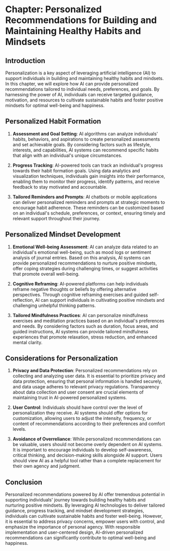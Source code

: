 Chapter: Personalized Recommendations for Building and Maintaining Healthy Habits and Mindsets
==============================================================================================

Introduction
------------

Personalization is a key aspect of leveraging artificial intelligence (AI) to support individuals in building and maintaining healthy habits and mindsets. In this chapter, we will explore how AI can provide personalized recommendations tailored to individual needs, preferences, and goals. By harnessing the power of AI, individuals can receive targeted guidance, motivation, and resources to cultivate sustainable habits and foster positive mindsets for optimal well-being and happiness.

Personalized Habit Formation
----------------------------

1. **Assessment and Goal Setting**: AI algorithms can analyze individuals' habits, behaviors, and aspirations to create personalized assessments and set achievable goals. By considering factors such as lifestyle, interests, and capabilities, AI systems can recommend specific habits that align with an individual's unique circumstances.

2. **Progress Tracking**: AI-powered tools can track an individual's progress towards their habit formation goals. Using data analytics and visualization techniques, individuals gain insights into their performance, enabling them to monitor their progress, identify patterns, and receive feedback to stay motivated and accountable.

3. **Tailored Reminders and Prompts**: AI chatbots or mobile applications can deliver personalized reminders and prompts at strategic moments to encourage habit adherence. These reminders can be customized based on an individual's schedule, preferences, or context, ensuring timely and relevant support throughout their journey.

Personalized Mindset Development
--------------------------------

1. **Emotional Well-being Assessment**: AI can analyze data related to an individual's emotional well-being, such as mood logs or sentiment analysis of journal entries. Based on this analysis, AI systems can provide personalized recommendations to nurture positive mindsets, offer coping strategies during challenging times, or suggest activities that promote overall well-being.

2. **Cognitive Reframing**: AI-powered platforms can help individuals reframe negative thoughts or beliefs by offering alternative perspectives. Through cognitive reframing exercises and guided self-reflection, AI can support individuals in cultivating positive mindsets and challenging unhelpful thinking patterns.

3. **Tailored Mindfulness Practices**: AI can personalize mindfulness exercises and meditation practices based on an individual's preferences and needs. By considering factors such as duration, focus areas, and guided instructions, AI systems can provide tailored mindfulness experiences that promote relaxation, stress reduction, and enhanced mental clarity.

Considerations for Personalization
----------------------------------

1. **Privacy and Data Protection**: Personalized recommendations rely on collecting and analyzing user data. It is essential to prioritize privacy and data protection, ensuring that personal information is handled securely, and data usage adheres to relevant privacy regulations. Transparency about data collection and user consent are crucial elements of maintaining trust in AI-powered personalized systems.

2. **User Control**: Individuals should have control over the level of personalization they receive. AI systems should offer options for customization, allowing users to adjust the intensity, frequency, or content of recommendations according to their preferences and comfort levels.

3. **Avoidance of Overreliance**: While personalized recommendations can be valuable, users should not become overly dependent on AI systems. It is important to encourage individuals to develop self-awareness, critical thinking, and decision-making skills alongside AI support. Users should view AI as a helpful tool rather than a complete replacement for their own agency and judgment.

Conclusion
----------

Personalized recommendations powered by AI offer tremendous potential in supporting individuals' journey towards building healthy habits and nurturing positive mindsets. By leveraging AI technologies to deliver tailored guidance, progress tracking, and mindset development strategies, individuals can cultivate sustainable habits and foster well-being. However, it is essential to address privacy concerns, empower users with control, and emphasize the importance of personal agency. With responsible implementation and user-centered design, AI-driven personalized recommendations can significantly contribute to optimal well-being and happiness.
